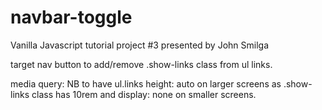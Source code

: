 # navbar-toggle
Vanilla Javascript tutorial project #3 presented by John Smilga

target nav button to add/remove .show-links class from ul links. 

media query: NB to have ul.links height: auto on larger screens as .show-links class has 10rem and display: none on smaller screens.